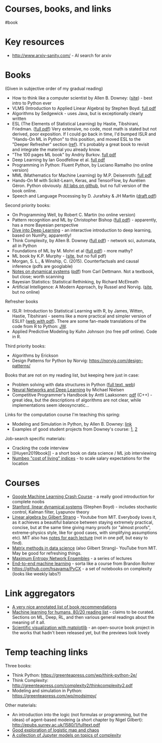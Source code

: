 # Courses, books, and links
#book

# Key resources
* http://www.arxiv-sanity.com/ - AI search for arxiv

# Books

(Given in subjective order of my gradual reading)
* How to think like a computer scientist by Allen B. Downey: ([site](https://greenteapress.com/wp/think-python-2e/)) - best intro to Python ever
* VLMS (Introduction to Applied Linear Algebra) by Stephen Boyd. [full pdf](http://vmls-book.stanford.edu/)
* Algorithms by Sedgewick - uses Java, but is exceptionally clearly written
* ESL (The Elements of Statistical Learning) by Hastie, Tibshirani, Friedman. ([full pdf](https://web.stanford.edu/~hastie/ElemStatLearn/)) Very extensive, no code, most math is stated but not derived, poor exposition. If I could go back in time, I'd bumped ISLR and "Hands-On ML in Python" to this position, and moved ESL to the "Deeper Refresher" section ([ref](https://www.quora.com/How-do-I-learn-the-book-Elements-of-Statistical-Learning-What-books-materials-would-help-beef-up-my-foundations-so-that-I-will-be-able-to-comprehend-the-book-easily)). It's probably a great book to revisit and integrate the material you already know.
* "The 100 pages ML book" by Andriy Burkov. [full pdf](http://themlbook.com/wiki/doku.php) 
* Deep Learning by Ian Goodfellow et al. [full pdf](http://www.deeplearningbook.org/)
* Programming in Python: Fluent Python, by Luciano Ramalho (no online version)
* MML (Mathematics for Machine Learning) by M.P. Deisenroth: [full pdf](https://mml-book.github.io/)
* Hands-On M with Scikit-Learn, Keras, and TensorFlow, by Aurélien Géron. Python obviously. [All labs on github](https://github.com/ageron/handson-ml2), but no full version of the book online.
* Speech and Language Processing by D. Jurafsky & JH Martin ([draft pdf](https://web.stanford.edu/~jurafsky/slp3/))

Second priority books:
* On Programming Well, by Robert C. Martin (no online version)
* Pattern recognition and ML by Christopher Bishop ([full pdf](https://www.microsoft.com/en-us/research/publication/pattern-recognition-machine-learning/)) - apparently, has a more Bayesian perspective
* [Dive into Deep Learning](http://d2l.ai/) - an interactive introduction to deep learning, based on NumPy, apparently!
* Think Complexity, by Allen B. Downey ([full pdf](https://greenteapress.com/wp/think-complexity-2e/)) - network sci, automata, all in Python
* Foundations of ML by M. Mohri et al ([full pdf](https://cs.nyu.edu/~mohri/mlbook/)) - more mathy?
* ML book by K.P. Murphy - ([site](https://www.cs.ubc.ca/~murphyk/MLbook/), but no full pdf)
* Morgan, S. L., & Winship, C. (2015). Counterfactuals and causal inference (pdfs are googlable)
* [Notes on dynamical systems](https://people.maths.bris.ac.uk/~macpd/ads/) ([pdf](https://people.maths.bris.ac.uk/~macpd/ads/bnotes.pdf)) from Carl Dettmann. Not a textbook, but close; worth scanning
* Bayesian Statistics: Statistical Rethinking, by Richard McElreath
* Artificial Intelligence: A Modern Approach, by Russel and Norvig. ([site](http://aima.cs.berkeley.edu/), but no online)

Refresher books
* ISLR: Introduction to Statistical Learning with R, by James, Witten, Hastie, Tibshirani - seems like a more practical and simpler version of ESLII? ([web with pdf](http://faculty.marshall.usc.edu/gareth-james/ISL/)). There are some fan-made translations of the code from R to Python: [JW](https://github.com/JWarmenhoven/ISLR-python).
* Applied Predictive Modeling by Kuhn Johnson (no free pdf online). Code in R.

Third priority books:
* Algorithms by Erickson
* Design Patterns for Python by Norvig: https://norvig.com/design-patterns/

Books that are not on my reading list, but keeping here just in case:
* Problem solving with data structures in Python ([full text, web](https://runestone.academy/runestone/books/published/pythonds/index.html))
* [Neural Networks and Deep Learning](http://neuralnetworksanddeeplearning.com/index.html) by Michael Nielsen
* Competitive Programmer's Handbook by Antti Laaksonen: [pdf](https://cses.fi/book/book.pdf) (C++) - great idea, but the descriptions of algorithms are not clear, while implementations seem ideosyncratic...

Links for the computation course I'm teaching this spring:
* Modeling and Simulation in Python, by Allen B. Downey: [link](https://greenteapress.com/wp/modsimpy/)
* Examples of good student projects from Downey's course: [1](https://github.com/kdy304g/ComplexLizards-CA/blob/master/reports/final_report.md), [2](https://github.com/jzerez/swarm_classification/blob/master/reports/Final_Report.md)

Job-search specific materials:
* Cracking the code interview
* [[Huyen2019book]] - a short book on data science / ML job interviewing
* [Numbeo "cost of living" indices](https://www.numbeo.com/cost-of-living/rankings.jsp) - to scale salary expectations for the location

# Courses
* [Google Machine Learning Crash Course](https://developers.google.com/machine-learning/crash-course/) - a really good introduction for complete noobs 
* [Stanford, linear dynamical systems](http://stanford.edu/class/ee363/lectures.html) (Stephen Boyd) - includes stochastic control, Kalman filter, Lyapunov theory
* [Linear algebra by Gilbert Strang](https://www.youtube.com/playlist?list=PLE7DDD91010BC51F8) - Youtube from MIT. Everybody loves it, as it achieves a beautiful balance between staying extremely practical, concise, but at the same time giving many proofs (or "almost proofs", extreme-physics style, like for good cases, with simplifying assumptions etc). MIT also has [notes for each lecture](https://ocw.mit.edu/courses/mathematics/18-06sc-linear-algebra-fall-2011/syllabus/) (not in one pdf, but easy to find).
* [Matrix methods in data science](https://www.youtube.com/watch?v=Cx5Z-OslNWE&list=PLUl4u3cNGP63oMNUHXqIUcrkS2PivhN3k) (also Gilbert Strang)- YouTube from MIT. May be good for refreshing things.
* [Maximum Entropy Network Ensembles](http://www.maths.qmul.ac.uk/~gbianconi/LTCCModule) - a series of lectures
* [End-to-end machine learning](https://end-to-end-machine-learning.teachable.com) - sorta like a course from Brandon Rohrer
* https://github.com/hsayama/PyCX - a set of notebooks on complexity (looks like weekly labs?)

# Link aggregators

* [A very nice annotated list of book recommendations](https://towardsdatascience.com/beyond-the-mooc-a-bookworms-guide-to-data-science-e87271cb0572)
* [Machine learning for humans, 80/20 reading list](https://medium.com/machine-learning-for-humans/ai-reading-list-c4753afd97a) - claims to be curated. Sections on ML, Deep, RL, and then various general readings about the meaning of it all.
* [Scientific visualization with matplotlib](https://github.com/rougier/scientific-visualization-book) - an open-source book project in the works that hadn't been released yet, but the previews look lovely

# Temp teaching links
Three books:
* Think Python: https://greenteapress.com/wp/think-python-2e/
* Think Complexity: http://greenteapress.com/complexity2/thinkcomplexity2.pdf
* Modeling and simulation in Python: https://greenteapress.com/wp/modsimpy/

Other materials:
* An introduction into the logic (not formulas or programming, but the ideas) of agent-based modeing (a short chapter by Nigel Gilbert): http://epubs.surrey.ac.uk/1580/1/fulltext.pdf
* [Good exploration of logistic map and chaos](https://geoffboeing.com/2015/03/chaos-theory-logistic-map/)
* [A collection of Jupyter models on topics of complexity](https://github.com/hsayama/PyCX)

